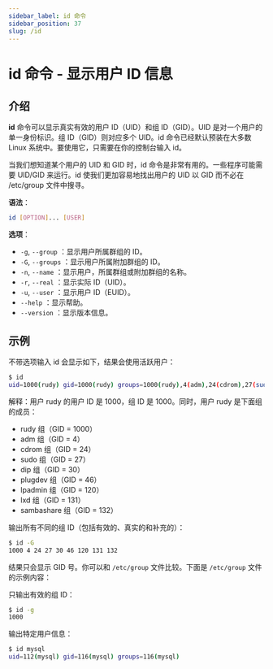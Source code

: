 ```yaml
---
sidebar_label: id 命令
sidebar_position: 37
slug: /id
---
```


# id 命令 - 显示用户 ID 信息



## 介绍

**id** 命令可以显示真实有效的用户 ID（UID）和组 ID（GID）。UID 是对一个用户的单一身份标识。组 ID（GID）则对应多个 UID。id 命令已经默认预装在大多数 Linux 系统中。要使用它，只需要在你的控制台输入 id。

当我们想知道某个用户的 UID 和 GID 时，id 命令是非常有用的。一些程序可能需要 UID/GID 来运行。id 使我们更加容易地找出用户的 UID 以 GID 而不必在 /etc/group 文件中搜寻。

**语法**：

```bash
id [OPTION]... [USER]
```

**选项**：

- `-g`, `--group` ：显示用户所属群组的 ID。
- `-G`, `--groups` ：显示用户所属附加群组的 ID。
- `-n`, `--name` ：显示用户，所属群组或附加群组的名称。
- `-r`, `--real` ：显示实际 ID（UID）。
- `-u`, `--user` ：显示用户 ID（EUID）。
- `--help` ：显示帮助。
- `--version` ：显示版本信息。



## 示例

不带选项输入 id 会显示如下，结果会使用活跃用户：

```bash
$ id
uid=1000(rudy) gid=1000(rudy) groups=1000(rudy),4(adm),24(cdrom),27(sudo),30(dip),46(plugdev),120(lpadmin),131(lxd),132(sambashare)
```

解释：用户 rudy 的用户 ID 是 1000，组 ID 是 1000。同时，用户 rudy 是下面组的成员：

- rudy 组（GID = 1000）
- adm 组（GID = 4）
- cdrom 组（GID = 24）
- sudo 组（GID = 27）
- dip 组（GID = 30）
- plugdev 组（GID = 46）
- lpadmin 组（GID = 120）
- lxd 组（GID = 131）
- sambashare 组（GID = 132）

输出所有不同的组 ID（包括有效的、真实的和补充的）：

```bash
$ id -G
1000 4 24 27 30 46 120 131 132
```

结果只会显示 GID 号。你可以和 `/etc/group` 文件比较。下面是 `/etc/group` 文件的示例内容：

只输出有效的组 ID：

```bash
$ id -g
1000
```

输出特定用户信息：

```bash
$ id mysql
uid=112(mysql) gid=116(mysql) groups=116(mysql)
```

